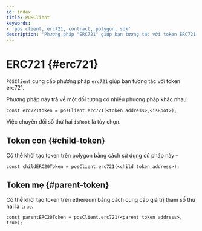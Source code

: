 ```yaml
---
id: index
title: POSClient
keywords:
- 'pos client, erc721, contract, polygon, sdk'
description: 'Phương pháp "ERC721" giúp bạn tương tác với token ERC721.'
---
```


# ERC721 {#erc721}

`POSClient` cung cấp phương pháp `erc721` giúp bạn tương tác với token erc721.

Phương pháp này trả về một đối tượng có nhiều phương pháp khác nhau.

```
const erc721token = posClient.erc721(<token address>,<isRoot>);
```

Việc chuyển đối số thứ hai `isRoot` là tùy chọn.

## Token con {#child-token}

Có thể khởi tạo token trên polygon bằng cách sử dụng cú pháp này –

```
const childERC20Token = posClient.erc721(<child token address>);
```

## Token mẹ {#parent-token}

Có thể khởi tạo token trên ethereum bằng cách cung cấp giá trị tham số thứ hai là `true`.

```
const parentERC20Token = posClient.erc721(<parent token address>, true);
```
